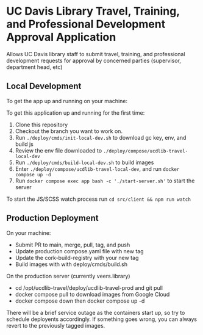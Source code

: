 # UC Davis Library Travel, Training, and Professional Development Approval Application

Allows UC Davis library staff to submit travel, training, and professional development requests for approval by concerned parties (supervisor, department head, etc)

## Local Development

To get the app up and running on your machine:

To get this application up and running for the first time:
1. Clone this repository
2. Checkout the branch you want to work on.
3. Run `./deploy/cmds/init-local-dev.sh` to download gc key, env, and build js
4. Review the env file downloaded to `./deploy/compose/ucdlib-travel-local-dev`
5. Run `./deploy/cmds/build-local-dev.sh` to build images
6. Enter `./deploy/compose/ucdlib-travel-local-dev`, and run `docker compose up -d`
7. Run `docker compose exec app bash -c './start-server.sh'` to start the server

To start the JS/SCSS watch process run `cd src/client && npm run watch`

## Production Deployment

On your machine:

- Submit PR to main, merge, pull, tag, and push
- Update production compose.yaml file with new tag
- Update the cork-build-registry with your new tag
- Build images with with deploy/cmds/build.sh <tag>

On the production server (currently veers.library)

- cd /opt/ucdlib-travel/deploy/ucdlib-travel-prod and git pull
- docker compose pull to download images from Google Cloud
- docker compose down then docker compose up -d

There will be a brief service outage as the containers start up, so try to schedule deployents accordingly. If something goes wrong, you can always revert to the previously tagged images.

